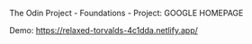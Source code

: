 The Odin Project - Foundations - Project: GOOGLE HOMEPAGE

Demo: https://relaxed-torvalds-4c1dda.netlify.app/

